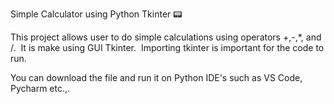 Simple Calculator using Python Tkinter 📟

This project allows user to do simple calculations using operators +,-,*, and /. 
It is make using GUI Tkinter. 
Importing tkinter is important for the code to run.

You can download the file and run it on Python IDE's such as VS Code, Pycharm etc.,.
